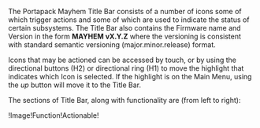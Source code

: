 The Portapack Mayhem Title Bar consists of a number of icons some of which trigger actions and some of which are used to indicate the status of certain subsystems. The Title Bar also contains the Firmware name and Version in the form **MAYHEM vX.Y.Z** where the versioning is consistent with standard semantic versioning (major.minor.release) format.

Icons that may be actioned can be accessed by touch, or by using the directional buttons (H2) or directional ring (H1) to move the highlight that indicates which Icon is selected. If the highlight is on the Main Menu, using the *up* button will move it to the Title Bar.

The sections of Title Bar, along with functionality are (from left to right):

!Image!Function!Actionable!
    


